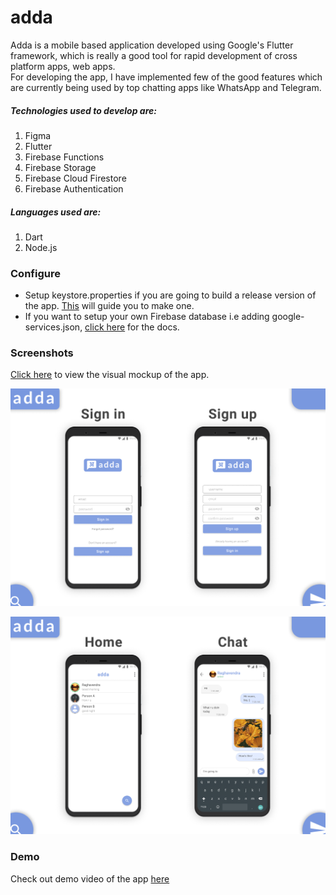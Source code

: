 # adda

Adda is a mobile based application developed using Google's Flutter framework, which is really a good tool for rapid development of cross platform apps, web apps.
<br>
For developing the app, I have implemented few of the good features which are currently being used by top chatting apps like WhatsApp and Telegram.

##### Technologies used to develop are:
1. Figma
2. Flutter
3. Firebase Functions
4. Firebase Storage
5. Firebase Cloud Firestore
6. Firebase Authentication

##### Languages used are:
1. Dart
2. Node.js

### Configure
- Setup keystore.properties if you are going to build a release version of the app. [This](https://flutter.dev/docs/deployment/android#create-a-keystore) will guide you to make one.
- If you want to setup your own Firebase database i.e adding google-services.json, [click here](http://alphatech.technology/Howto-Entry-srk/Google-Services-Json-bek/) for the docs.

### Screenshots

[Click here](assets/visual-mockups-v2.0) to view the visual mockup of the app.

![1](assets/screenshots/cover1_1x.png)

![2](assets/screenshots/cover2_1x.png)

### Demo

Check out demo video of the app [here](https://youtu.be/YeGTDmMumXE)

